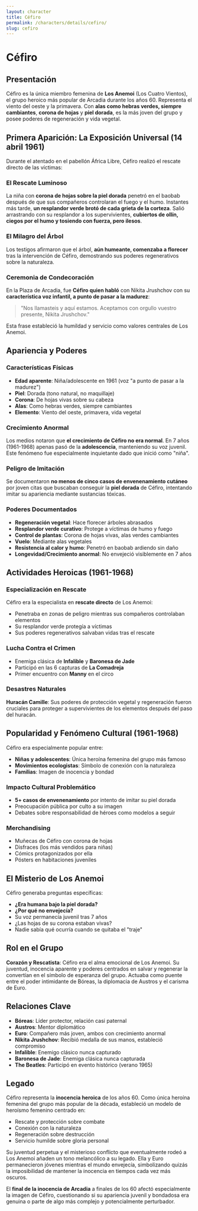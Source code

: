 ```yaml
---
layout: character
title: Céfiro
permalink: /characters/details/cefiro/
slug: cefiro
---
```


# Céfiro

## Presentación

Céfiro es la única miembro femenina de **Los Anemoi** (Los Cuatro Vientos), el grupo heroico más popular de Arcadia durante los años 60. Representa el viento del oeste y la primavera. Con **alas como hebras verdes, siempre cambiantes**, **corona de hojas** y **piel dorada**, es la más joven del grupo y posee poderes de regeneración y vida vegetal.

## Primera Aparición: La Exposición Universal (14 abril 1961)

Durante el atentado en el pabellón África Libre, Céfiro realizó el rescate directo de las víctimas:

### El Rescate Luminoso
La niña con **corona de hojas sobre la piel dorada** penetró en el baobab después de que sus compañeros controlaran el fuego y el humo. Instantes más tarde, **un resplandor verde brotó de cada grieta de la corteza**. Salió arrastrando con su resplandor a los supervivientes, **cubiertos de ollín, ciegos por el humo y tosiendo con fuerza, pero ilesos**.

### El Milagro del Árbol
Los testigos afirmaron que el árbol, **aún humeante, comenzaba a florecer** tras la intervención de Céfiro, demostrando sus poderes regenerativos sobre la naturaleza.

### Ceremonia de Condecoración
En la Plaza de Arcadia, fue **Céfiro quien habló** con Nikita Jrushchov con su **característica voz infantil, a punto de pasar a la madurez**:
> "Nos llamasteis y aquí estamos. Aceptamos con orgullo vuestro presente, Nikita Jrushchov."

Esta frase estableció la humildad y servicio como valores centrales de Los Anemoi.

## Apariencia y Poderes

### Características Físicas
- **Edad aparente**: Niña/adolescente en 1961 (voz "a punto de pasar a la madurez")
- **Piel**: Dorada (tono natural, no maquillaje)
- **Corona**: De hojas vivas sobre su cabeza
- **Alas**: Como hebras verdes, siempre cambiantes
- **Elemento**: Viento del oeste, primavera, vida vegetal

### Crecimiento Anormal
Los medios notaron que **el crecimiento de Céfiro no era normal**. En 7 años (1961-1968) apenas pasó de la **adolescencia**, manteniendo su voz juvenil. Este fenómeno fue especialmente inquietante dado que inició como "niña".

### Peligro de Imitación
Se documentaron **no menos de cinco casos de envenenamiento cutáneo** por joven citas que buscaban conseguir la **piel dorada** de Céfiro, intentando imitar su apariencia mediante sustancias tóxicas.

### Poderes Documentados
- **Regeneración vegetal**: Hace florecer árboles abrasados
- **Resplandor verde curativo**: Protege a víctimas de humo y fuego
- **Control de plantas**: Corona de hojas vivas, alas verdes cambiantes
- **Vuelo**: Mediante alas vegetales
- **Resistencia al calor y humo**: Penetró en baobab ardiendo sin daño
- **Longevidad/Crecimiento anormal**: No envejeció visiblemente en 7 años

## Actividades Heroicas (1961-1968)

### Especialización en Rescate
Céfiro era la especialista en **rescate directo** de Los Anemoi:
- Penetraba en zonas de peligro mientras sus compañeros controlaban elementos
- Su resplandor verde protegía a víctimas
- Sus poderes regenerativos salvaban vidas tras el rescate

### Lucha Contra el Crimen
- Enemiga clásica de **Infalible** y **Baronesa de Jade**
- Participó en las 6 capturas de **La Comadreja**
- Primer encuentro con **Manny** en el circo

### Desastres Naturales
**Huracán Camille**: Sus poderes de protección vegetal y regeneración fueron cruciales para proteger a supervivientes de los elementos después del paso del huracán.

## Popularidad y Fenómeno Cultural (1961-1968)

Céfiro era especialmente popular entre:
- **Niñas y adolescentes**: Única heroína femenina del grupo más famoso
- **Movimientos ecologistas**: Símbolo de conexión con la naturaleza
- **Familias**: Imagen de inocencia y bondad

### Impacto Cultural Problemático
- **5+ casos de envenenamiento** por intento de imitar su piel dorada
- Preocupación pública por culto a su imagen
- Debates sobre responsabilidad de héroes como modelos a seguir

### Merchandising
- Muñecas de Céfiro con corona de hojas
- Disfraces (los más vendidos para niñas)
- Cómics protagonizados por ella
- Pósters en habitaciones juveniles

## El Misterio de Los Anemoi

Céfiro generaba preguntas específicas:
- **¿Era humana bajo la piel dorada?**
- **¿Por qué no envejecía?**
- Su voz permanecía juvenil tras 7 años
- ¿Las hojas de su corona estaban vivas?
- Nadie sabía qué ocurría cuando se quitaba el "traje"

## Rol en el Grupo

**Corazón y Rescatista**: Céfiro era el alma emocional de Los Anemoi. Su juventud, inocencia aparente y poderes centrados en salvar y regenerar la convertían en el símbolo de esperanza del grupo. Actuaba como puente entre el poder intimidante de Bóreas, la diplomacia de Austros y el carisma de Euro.

## Relaciones Clave
- **Bóreas**: Líder protector, relación casi paternal
- **Austros**: Mentor diplomático
- **Euro**: Compañero más joven, ambos con crecimiento anormal
- **Nikita Jrushchov**: Recibió medalla de sus manos, estableció compromiso
- **Infalible**: Enemigo clásico nunca capturado
- **Baronesa de Jade**: Enemiga clásica nunca capturada
- **The Beatles**: Participó en evento histórico (verano 1965)

## Legado

Céfiro representa la **inocencia heroica** de los años 60. Como única heroína femenina del grupo más popular de la década, estableció un modelo de heroísmo femenino centrado en:
- Rescate y protección sobre combate
- Conexión con la naturaleza
- Regeneración sobre destrucción
- Servicio humilde sobre gloria personal

Su juventud perpetua y el misterioso conflicto que eventualmente rodeó a Los Anemoi añaden un tono melancólico a su legado. Ella y Euro permanecieron jóvenes mientras el mundo envejecía, simbolizando quizás la imposibilidad de mantener la inocencia en tiempos cada vez más oscuros.

El **final de la inocencia de Arcadia** a finales de los 60 afectó especialmente la imagen de Céfiro, cuestionando si su apariencia juvenil y bondadosa era genuina o parte de algo más complejo y potencialmente perturbador.
